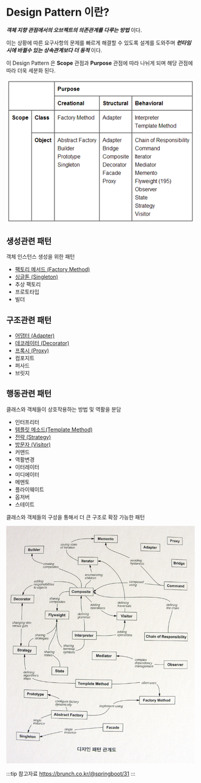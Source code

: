 # Design Pattern 이란?

_**객체 지향 관점에서의 오브젝트의 의존관계를 다루는 방법**_ 이다.

이는 상황에 따른 요구사항의 문제를 빠르게 해결할 수 있도록 설계를 도와주며 _**런타임시에 바뀔수 있는 상속관계보다 더 동적**_ 이다.

이 Design Pattern 은 **Scope** 관점과 **Purpose** 관점에 따라 나뉘게 되며 해당 관점에 따라 더욱 세분화 된다.

!["Java Design Pattern Table"](/img/A077.png)

## 생성관련 패턴

객체 인스턴스 생성을 위한 패턴

* [팩토리 메서드 (Factory Method)](./creational/factory-method)
* [싱글톤 (Singleton)](./creational/singleton)
* 추상 팩토리
* 프로토타입
* 빌더

## 구조관련 패턴

* [어댑터 (Adapter)](./structural/adapter)
* [데코레이터 (Decorator)](./structural/decorator)
* [프록시 (Proxy)](./structural/proxy)
* 컴포지트
* 퍼사드
* 브릿지

## 행동관련 패턴

클래스와 객체들이 상호작용하는 방법 및 역활을 분담

* 인터프리터
* [템플릿 메소드(Template Method)](./behavioral/template-method)
* [전략 (Strategy)](./behavioral/strategy)
* [방문자 (Visitor)](./behavioral/visitor)
* 커맨드
* 역활변경
* 이터레이터
* 미디에이터
* 메멘토
* 플라이웨이트
* 옵저버
* 스테이트

클래스와 객체들의 구성을 통해서 더 큰 구조로 확장 가능한 패턴

!["Java Design Pattern Map"](/img/A015.png)

:::tip 참고자료
<https://brunch.co.kr/@springboot/31>
:::
